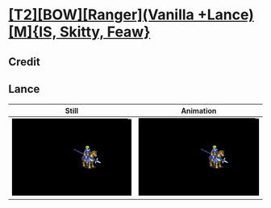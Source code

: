 # [\[T2\]\[BOW\]\[Ranger\]\(Vanilla +Lance\)\[M\]{IS, Skitty, Feaw}](../)

## Credit


	
## Lance

| Still | Animation |
| :---: | :-------: |
| ![Lance still](./Lance_000.png) | ![Lance animation](./Lance.gif) |
